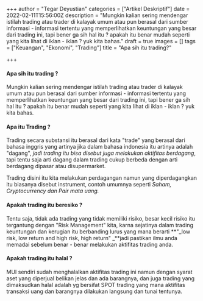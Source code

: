 +++
author = "Tegar Deyustian"
categories = ["Artikel Deskriptif"]
date = 2022-02-11T15:56:00Z
description = "Mungkin kalian sering mendengar istilah trading atau trader di kalayak umum atau pun berasal dari sumber informasi - informasi tertentu yang memperlihatkan keuntungan yang besar dari trading ini, tapi bener ga sih hal itu ? apakah itu benar mudah seperti yang kita lihat di iklan - iklan ? yuk kita bahas."
draft = true
images = []
tags = ["Keuangan", "Ekonomi", "Trading"]
title = "Apa sih itu trading?"

+++
#### Apa sih itu trading ?

Mungkin kalian sering mendengar istilah trading atau trader di kalayak umum atau pun berasal dari sumber informasi - informasi tertentu yang memperlihatkan keuntungan yang besar dari trading ini, tapi bener ga sih hal itu ? apakah itu benar mudah seperti yang kita lihat di iklan - iklan ? yuk kita bahas.

#### Apa itu Trading ?

Trading secara substansi itu berasal dari kata "trade" yang berasal dari bahasa inggris yang artinya jika dalam bahasa indonesia itu artinya adalah "dagang", _jadi trading itu bisa disebut juga melakukan aktifitas berdagang_, tapi tentu saja arti dagang dalam trading cukup berbeda dengan arti berdagang dipasar atau disupermarket.

Trading disini itu kita melakukan perdagangan namun yang diperdagangkan itu biasanya disebut instrument, contoh umumnya seperti _Saham, Cryptocurrency dan Pair mata uang._

#### Apakah trading itu beresiko ?

Tentu saja, tidak ada trading yang tidak memiliki risiko, besar kecil risiko itu tergantung dengan "Risk Management" kita, karna sejatinya dalam trading keuntungan dan kerugian itu berbanding lurus yang mana berarti **"_low risk, low return and high risk, high return" _**jadi pastikan ilmu anda memadai sebelum benar - benar melakukan aktifitas trading anda.

####  Apakah trading itu halal ?

MUI sendiri sudah menghalalkan aktifitas trading ini namun dengan syarat aset yang diperjual belikan jelas dan ada barangnya, dan juga trading yang dimaksudkan halal adalah yg bersifat SPOT trading yang mana aktifitas transaksi uang dan barangnya dilakukan langsung dan tunai tentunya. 